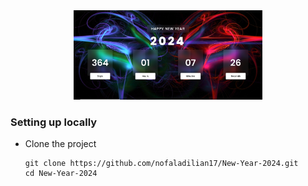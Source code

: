 
<div style="text-align: center;">
    <img src="ddi.png" alt="Preview" style="width: 60%;" />
</div>

### Setting up locally

- Clone the project 

  ```shell
  git clone https://github.com/nofaladilian17/New-Year-2024.git
  cd New-Year-2024
  ```
